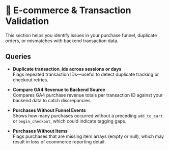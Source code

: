 # 🛒 E-commerce & Transaction Validation

This section helps you identify issues in your purchase funnel, duplicate orders, or mismatches with backend transaction data.

## Queries

- **Duplicate transaction_ids across sessions or days**  
  Flags repeated transaction IDs—useful to detect duplicate tracking or checkout retries.

- **Compare GA4 Revenue to Backend Source**  
  Compares GA4 purchase revenue totals per transaction ID against your backend data to catch discrepancies.

- **Purchases Without Funnel Events**  
  Shows how many purchases occurred without a preceding `add_to_cart` or `begin_checkout`, which could indicate tagging gaps.

- **Purchases Without Items**  
  Flags purchases that are missing item arrays (empty or null), which may result in loss of ecommerce reporting detail.
